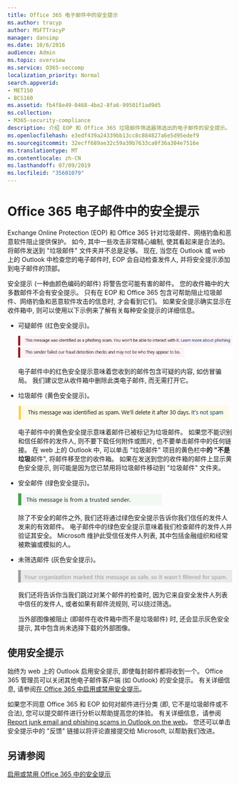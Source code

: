 ```yaml
---
title: Office 365 电子邮件中的安全提示
ms.author: tracyp
author: MSFTTracyP
manager: dansimp
ms.date: 10/6/2016
audience: Admin
ms.topic: overview
ms.service: O365-seccomp
localization_priority: Normal
search.appverid:
- MET150
- BCS160
ms.assetid: fb4f8e49-0468-4be2-8fa6-99501f1ad9d5
ms.collection:
- M365-security-compliance
description: 介绍 EOP 和 Office 365 垃圾邮件筛选器筛选出的电子邮件的安全提示。
ms.openlocfilehash: e3edf439a24339bb13cc8c884827a6e5d95edef9
ms.sourcegitcommit: 32ecff689ae32c59a39b7633ca0f36a304e7516e
ms.translationtype: MT
ms.contentlocale: zh-CN
ms.lasthandoff: 07/09/2019
ms.locfileid: "35601079"
---
```

# <a name="safety-tips-in-email-messages-in-office-365"></a>Office 365 电子邮件中的安全提示

Exchange Online Protection (EOP) 和 Office 365 针对垃圾邮件、网络钓鱼和恶意软件阻止提供保护。 如今, 其中一些攻击非常精心编制, 使其看起来是合法的。 将邮件发送到 "垃圾邮件" 文件夹并不总是足够。 现在, 当您在 Outlook 或 web 上的 Outlook 中检查您的电子邮件时, EOP 会自动检查发件人, 并将安全提示添加到电子邮件的顶部。 
  
安全提示 (一种由颜色编码的邮件) 将警告您可能有害的邮件。 您的收件箱中的大多数邮件不会有安全提示。 只有在 EOP 和 Office 365 包含可帮助阻止垃圾邮件、网络钓鱼和恶意软件攻击的信息时, 才会看到它们。 如果安全提示确实显示在收件箱中, 则可以使用以下示例来了解有关每种安全提示的详细信息。
  
- 可疑邮件 (红色安全提示)。
    
    ![显示红色安全提示的屏幕截图。](media/5078a0be-e556-44a1-b169-09d780d26898.png)
  
    电子邮件中的红色安全提示意味着您收到的邮件包含可疑的内容, 如仿冒骗局。 我们建议您从收件箱中删除此类电子邮件, 而无需打开它。
    
- 垃圾邮件 (黄色安全提示)。
    
    ![显示黄色安全提示的屏幕截图。](media/793c9265-ea44-48fd-a98f-804fadd4163b.png)
  
    电子邮件中的黄色安全提示意味着邮件已被标记为垃圾邮件。 如果您不能识别和信任邮件的发件人, 则不要下载任何附件或图片, 也不要单击邮件中的任何链接。 在 web 上的 Outlook 中, 可以单击 "垃圾邮件" 项目的黄色栏中**的 "不是垃圾**邮件", 将邮件移至您的收件箱。 如果在发送到您的收件箱的邮件上显示黄色安全提示, 则可能是因为您已禁用将垃圾邮件移动到 "垃圾邮件" 文件夹。 
    
- 安全邮件 (绿色安全提示)。
    
    ![显示绿色安全提示的屏幕截图。](media/acbc11d0-f626-4848-9fbf-66eeeda3f803.png)
  
    除了不安全的邮件之外, 我们还将通过绿色安全提示告诉你我们信任的发件人发来的有效邮件。 电子邮件中的绿色安全提示意味着我们检查邮件的发件人并验证其安全。 Microsoft 维护此受信任发件人列表, 其中包括金融组织和经常被欺骗或模拟的人。
    
- 未筛选邮件 (灰色安全提示)。
    
    ![显示灰色安全提示的屏幕截图。](media/c4d0cf8f-08e9-4c84-beee-1d9e0b022e0a.png)
  
    我们还将告诉你当我们跳过对某个邮件的检查时, 因为它来自安全发件人列表中信任的发件人, 或者如果有邮件流规则, 可以绕过筛选。 
    
    当外部图像被阻止 (即邮件在收件箱中而不是垃圾邮件) 时, 还会显示灰色安全提示, 其中包含尚未选择下载的外部图像。
    
## <a name="working-with-safety-tips"></a>使用安全提示

始终为 web 上的 Outlook 启用安全提示, 即使每封邮件都将收到一个。 Office 365 管理员可以关闭其他电子邮件客户端 (如 Outlook) 的安全提示。 有关详细信息, 请参阅[在 Office 365 中启用或禁用安全提示](enable-or-disable-safety-tips.md)。
  
如果您不同意 Office 365 和 EOP 如何对邮件进行分类 (即, 它不是垃圾邮件或不合法), 您可以提交邮件进行分析以帮助提高您的体验。 有关详细信息，请参阅 [Report junk email and phishing scams in Outlook on the web](https://technet.microsoft.com/library/dn594557.aspx)。 您还可以单击安全提示中的 "反馈" 链接以将评论直接提交给 Microsoft, 以帮助我们改进。
  
## <a name="see-also"></a>另请参阅

[启用或禁用 Office 365 中的安全提示](enable-or-disable-safety-tips.md)

